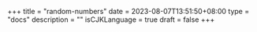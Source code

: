 +++
title = "random-numbers"
date = 2023-08-07T13:51:50+08:00
type = "docs"
description = ""
isCJKLanguage = true
draft = false
+++